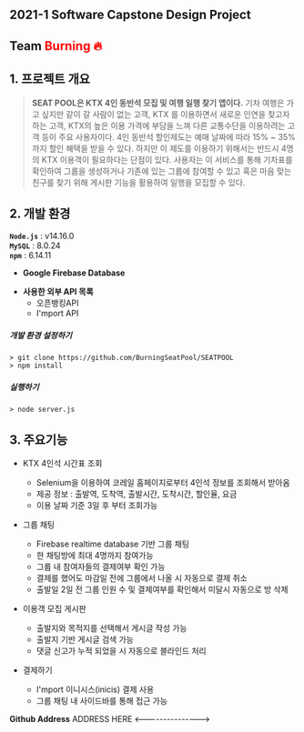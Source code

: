 ## 2021-1 Software Capstone Design Project
## Team<span style="color:red"> Burning 🔥</span>
## 1. 프로젝트 개요
> **SEAT POOL은 KTX 4인 동반석 모집 및 여행 일행 찾기 앱이다.** 기차 여행은 가고 싶지만 같이 갈 사람이 없는 고객, KTX 를 이용하면서 새로운 인연을 찾고자 하는 고객, KTX의 높은 이용 가격에 부담을 느껴 다른 교통수단을 이용하려는 고객 등이 주요 사용자이다. 4인 동반석 할인제도는 예매 날짜에 따라 15% ~ 35% 까지 할인 혜택을 받을 수 있다. 하지만 이 제도를 이용하기 위해서는 반드시 4명의 KTX 이용객이 필요하다는 단점이 있다. 사용자는 이 서비스를 통해 기차표를 확인하여 그룹을 생성하거나 기존에 있는 그룹에 참여할 수 있고 혹은 마음 맞는 친구를 찾기 위해 게시판 기능을 활용하여 일행을 모집할 수 있다.

## 2. 개발 환경
**`Node.js`** : v14.16.0      
**`MySQL`** : 8.0.24      
**`npm`** : 6.14.11      
- **Google Firebase Database**
* **사용한 외부 API 목록**
    * 오픈뱅킹API
    * I'mport API 

##### 개발 환경 설정하기
    > git clone https://github.com/BurningSeatPool/SEATPOOL
    > npm install
##### 실행하기
    > node server.js

## 3. 주요기능
- KTX 4인석 시간표 조회
    - Selenium을 이용하여 코레일 홈페이지로부터 4인석 정보를 조회해서 받아옴
    - 제공 정보 : 출발역, 도착역, 출발시간, 도착시간, 할인율, 요금
    - 이용 날짜 기준 3일 후 부터 조회가능

- 그룹 채팅
    - Firebase realtime database 기반 그룹 채팅
    - 한 채팅방에 최대 4명까지 참여가능
    - 그룹 내 참여자들의 결제여부 확인 가능
    - 결제를 했어도 마감일 전에 그룹에서 나올 시 자동으로 결제 취소
    - 출발일 2일 전 그룹 인원 수 및 결제여부를 확인해서 미달시 자동으로 방 삭제

- 이용객 모집 게시판
    - 출발지와 목적지를 선택해서 게시글 작성 가능
    - 출발지 기반 게시글 검색 가능
    - 댓글 신고가 누적 되었을 시 자동으로 블라인드 처리    

- 결제하기
    - I'mport 이니시스(inicis) 결제 사용
    - 그룹 채팅 내 사이드바를 통해 접근 가능





**Github Address**
ADDRESS HERE <--------------->

